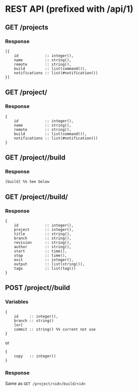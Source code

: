 # REST API (prefixed with /api/1)

## GET /projects

### Response

    [{
        id            :: integer(),
        name          :: string(),
        remote        :: string(),
        build         :: list(command()),
        notifications :: list(#notification())
    }]

## GET /project/<id>

### Response

    {
        id            :: integer(),
        name          :: string(),
        remote        :: string(),
        build         :: list(command()),
        notifications :: list(#notification())
    }

## GET /project/<id>/build

### Response
    [build] %% See below

## GET /project/<id>/build/<id>

### Response

    {
        id            :: integer(),
        project       :: integer(),
        title         :: string(),
        branch        :: string(),
        revision      :: string(),
        author        :: string(),
        start         :: time(),
        stop          :: time(),
        exit          :: integer(),
        output        :: list(string()),
        tags          :: list(tag())
    }

## POST /project/<id>/build

### Variables

    {
        id     :: integer(),
        branch :: string()
        [or]
        commit :: string() %% current not use
    }

or

    {
        copy   :: integer()
    }

### Response

Same as `GET /project/<id>/build/<id>`

